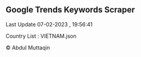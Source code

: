 

## Google Trends Keywords Scraper 
 
Last Update 07-02-2023 , 19:56:41

Country List :
VIETNAM.json



© Abdul Muttaqin 
